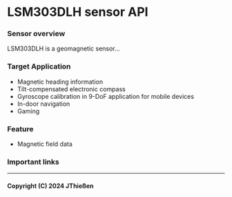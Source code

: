 # LSM303DLH sensor API

### Sensor overview

LSM303DLH is a geomagnetic sensor...

### Target Application
- Magnetic heading information
- Tilt-compensated electronic compass
- Gyroscope calibration in 9-DoF application for mobile devices
- In-door navigation
- Gaming

### Feature
- Magnetic field data

### Important links


---
#### Copyright (C) 2024 JThießen